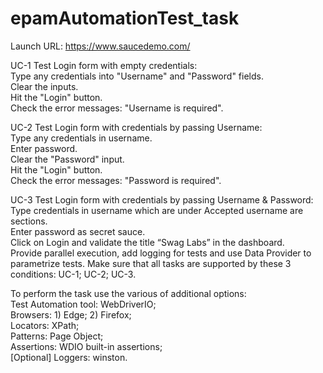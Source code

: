 # epamAutomationTest_task
Launch URL: https://www.saucedemo.com/

UC-1 Test Login form with empty credentials:  
Type any credentials into "Username" and "Password" fields.  
Clear the inputs.  
Hit the "Login" button.  
Check the error messages: "Username is required".  

UC-2 Test Login form with credentials by passing Username:  
Type any credentials in username.  
Enter password.  
Clear the "Password" input.  
Hit the "Login" button.  
Check the error messages: "Password is required".  

UC-3 Test Login form with credentials by passing Username & Password:  
Type credentials in username which are under Accepted username are sections.  
Enter password as secret sauce.  
Click on Login and validate the title “Swag Labs” in the dashboard.  
Provide parallel execution, add logging for tests and use Data Provider to parametrize tests. Make sure that all tasks are supported by these 3 conditions: UC-1; UC-2; UC-3.  

To perform the task use the various of additional options:  
Test Automation tool: WebDriverIO;  
Browsers: 1) Edge; 2) Firefox;  
Locators: XPath;  
Patterns: Page Object;  
Assertions: WDIO built-in assertions;  
[Optional] Loggers: winston.
